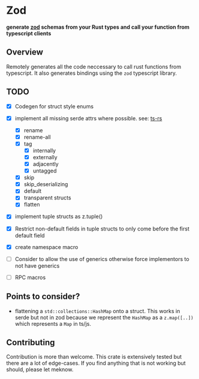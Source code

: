 # Zod
**generate [zod](https://github.com/colinhacks/zod) schemas from your Rust types and call your function from typescript clients**
## Overview
Remotely generates all the code neccessary to call rust functions from typescript.
It also generates bindings using the `zod` typescript library.

## TODO
- [x] Codegen for struct style enums
- [x] implement all missing serde attrs where possible. see: [ts-rs](https://docs.rs/ts-rs/latest/ts_rs/)

   - [x] rename
   - [x] rename-all
   - [x] tag
        - [x] internally
        - [x] externally
        - [x] adjacently
        - [x] untagged
   - [x] skip
   - [x] skip_deserializing
   - [x] default
   - [x] transparent structs
   - [x] flatten

- [x] implement tuple structs as z.tuple()
- [x] Restrict non-default fields in tuple structs to only come before the first default field
- [x] create namespace macro
- [ ] Consider to allow the use of generics otherwise force implementors to not have generics
- [ ] RPC macros

## Points to consider?
- flattening a `std::collections::HashMap` onto a struct. This works in serde but not in zod because we represent the `HashMap` as a `z.map([..])` which represents a `Map` in ts/js.

## Contributing
Contribution is more than welcome. This crate is extensively tested but there are a lot of edge-cases. If you find anything that is not working but should, please let meknow.
